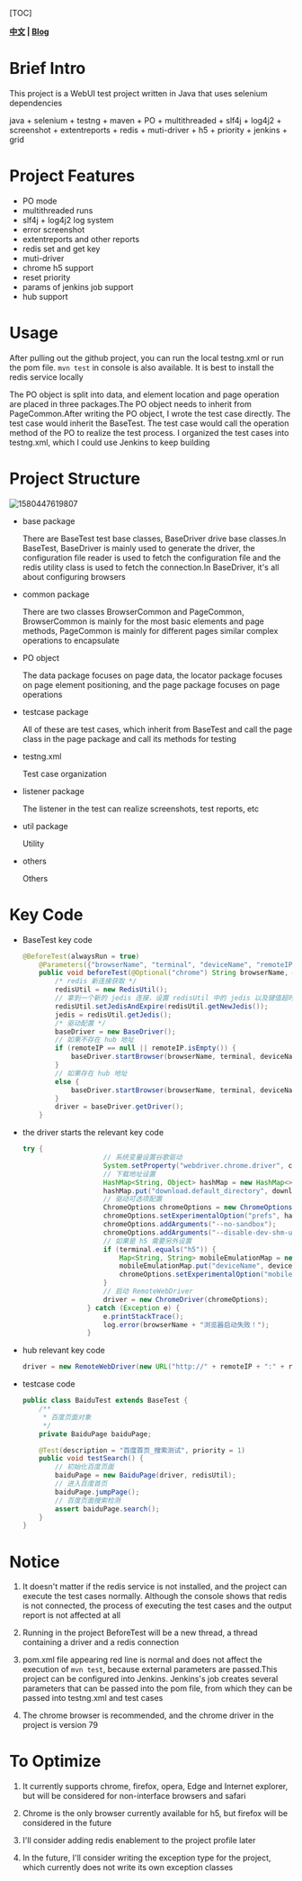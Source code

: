 [TOC]

**[中文](https://github.com/abcnull/webuitest4j) | [Blog](https://blog.csdn.net/abcnull/article/details/104119940)**

# Brief Intro

This project is a WebUI test project written in Java that uses selenium dependencies

java + selenium + testng + maven + PO + multithreaded + slf4j + log4j2 + screenshot + extentreports + redis + muti-driver + h5 + priority + jenkins + grid

# Project Features

- PO mode
- multithreaded runs
- slf4j + log4j2 log system
- error screenshot
- extentreports and other reports
- redis set and get key
- muti-driver
- chrome h5 support
- reset priority
- params of jenkins job support 
- hub support

# Usage

After pulling out the github project, you can run the local testng.xml or run the pom file. `mvn test` in console is also available. It is best to install the redis service locally

The PO object is split into data, and element location and page operation are placed in three packages.The PO object needs to inherit from PageCommon.After writing the PO object, I wrote the test case directly. The test case would inherit the BaseTest. The test case would call the operation method of the PO to realize the test process. I organized the test cases into testng.xml, which I could use Jenkins to keep building

# Project Structure

![1580447619807](https://github.com/abcnull/Image-Resources/blob/master/webuitest4j/1580447619807.png)

- base package

  There are BaseTest test base classes, BaseDriver drive base classes.In BaseTest, BaseDriver is mainly used to generate the driver, the configuration file reader is used to fetch the configuration file and the redis utility class is used to fetch the connection.In BaseDriver, it's all about configuring browsers

- common package

  There are two classes BrowserCommon and PageCommon, BrowserCommon is mainly for the most basic elements and page methods, PageCommon is mainly for different pages similar complex operations to encapsulate

- PO object

  The data package focuses on page data, the locator package focuses on page element positioning, and the page package focuses on page operations

- testcase package

  All of these are test cases, which inherit from BaseTest and call the page class in the page package and call its methods for testing

- testng.xml

  Test case organization

- listener package

  The listener in the test can realize screenshots, test reports, etc

- util package

  Utility

- others

  Others

# Key Code

- BaseTest key code

  ```java
  @BeforeTest(alwaysRun = true)
      @Parameters({"browserName", "terminal", "deviceName", "remoteIP", "remotePort", "browserVersion"})
      public void beforeTest(@Optional("chrome") String browserName, @Optional("pc") String terminal, @Optional("desktop") String deviceName, @Optional() String remoteIP, @Optional("4444") int remotePort, @Optional() String browserVersion) throws Exception {
          /* redis 新连接获取 */
          redisUtil = new RedisUtil();
          // 拿到一个新的 jedis 连接，设置 redisUtil 中的 jedis 以及键值超时时间
          redisUtil.setJedisAndExpire(redisUtil.getNewJedis());
          jedis = redisUtil.getJedis();
          /* 驱动配置 */
          baseDriver = new BaseDriver();
          // 如果不存在 hub 地址
          if (remoteIP == null || remoteIP.isEmpty()) {
              baseDriver.startBrowser(browserName, terminal, deviceName);
          }
          // 如果存在 hub 地址
          else {
              baseDriver.startBrowser(browserName, terminal, deviceName, remoteIP, remotePort, browserVersion);
          }
          driver = baseDriver.getDriver();
      }
  ```

- the driver starts the relevant key code

  ```java
  try {
                      // 系统变量设置谷歌驱动
                      System.setProperty("webdriver.chrome.driver", chromeDriverPath);
                      // 下载地址设置
                      HashMap<String, Object> hashMap = new HashMap<>();
                      hashMap.put("download.default_directory", downloadPath);
                      // 驱动可选项配置
                      ChromeOptions chromeOptions = new ChromeOptions();
                      chromeOptions.setExperimentalOption("prefs", hashMap);
                      chromeOptions.addArguments("--no-sandbox");
                      chromeOptions.addArguments("--disable-dev-shm-usage");
                      // 如果是 h5 需要另外设置
                      if (terminal.equals("h5")) {
                          Map<String, String> mobileEmulationMap = new HashMap<>();
                          mobileEmulationMap.put("deviceName", deviceName);
                          chromeOptions.setExperimentalOption("mobileEmulation", mobileEmulationMap);
                      }
                      // 启动 RemoteWebDriver
                      driver = new ChromeDriver(chromeOptions);
                  } catch (Exception e) {
                      e.printStackTrace();
                      log.error(browserName + "浏览器启动失败！");
                  }
  ```

- hub relevant key code

  ```java
  driver = new RemoteWebDriver(new URL("http://" + remoteIP + ":" + remotePort + "/wd/hub/"), chromeOptions);
  ```

- testcase code

  ```java
  public class BaiduTest extends BaseTest {
      /**
       * 百度页面对象
       */
      private BaiduPage baiduPage;
  
      @Test(description = "百度首页_搜索测试", priority = 1)
      public void testSearch() {
          // 初始化百度页面
          baiduPage = new BaiduPage(driver, redisUtil);
          // 进入百度首页
          baiduPage.jumpPage();
          // 百度页面搜索检测
          assert baiduPage.search();
      }
  }
  ```

# Notice

1. It doesn't matter if the redis service is not installed, and the project can execute the test cases normally. Although the console shows that redis is not connected, the process of executing the test cases and the output report is not affected at all

2. Running in the project BeforeTest will be a new thread, a thread containing a driver and a redis connection

3. pom.xml file appearing red line is normal and does not affect the execution of `mvn test`, because external parameters are passed.This project can be configured into Jenkins. Jenkins's job creates several parameters that can be passed into the pom file, from which they can be passed into testng.xml and test cases

4. The chrome browser is recommended, and the chrome driver in the project is version 79

# To Optimize

1. It currently supports chrome, firefox, opera, Edge and Internet explorer, but will be considered for non-interface browsers and safari

2. Chrome is the only browser currently available for h5, but firefox will be considered in the future

3. I'll consider adding redis enablement to the project profile later

4. In the future, I'll consider writing the exception type for the project, which currently does not write its own exception classes